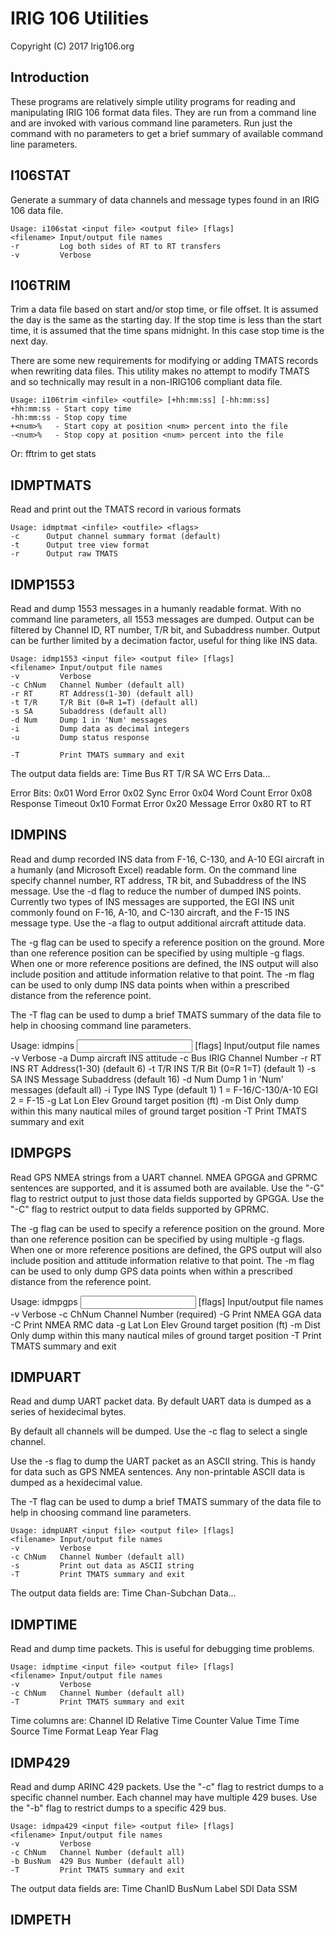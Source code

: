 IRIG 106 Utilities
==================

Copyright (C) 2017 Irig106.org

Introduction
------------

These programs are relatively simple utility programs for reading and
manipulating IRIG 106 format data files.  They are run from a command line
and are invoked with various command line parameters.  Run just the command
with no parameters to get a brief summary of available command line parameters.


I106STAT
--------

Generate a summary of data channels and message types found in an IRIG 106
data file.

    Usage: i106stat <input file> <output file> [flags]
    <filename> Input/output file names
    -r         Log both sides of RT to RT transfers
    -v         Verbose


I106TRIM
--------

Trim a data file based on start and/or stop time, or file offset. It 
is assumed the day is the same as the starting day.  If the stop time 
is less than the start time, it is assumed that the time spans 
midnight. In this case stop time is the next day.

There are some new requirements for modifying or adding TMATS records when
rewriting data files. This utility makes no attempt to modify TMATS and so
technically may result in a non-IRIG106 compliant data file.

    Usage: i106trim <infile> <outfile> [+hh:mm:ss] [-hh:mm:ss]
    +hh:mm:ss - Start copy time
    -hh:mm:ss - Stop copy time
    +<num>%   - Start copy at position <num> percent into the file
    -<num>%   - Stop copy at position <num> percent into the file

Or:    fftrim <infile> to get stats


IDMPTMATS
---------

Read and print out the TMATS record in various formats

    Usage: idmptmat <infile> <outfile> <flags>
    -c      Output channel summary format (default)
    -t      Output tree view format
    -r      Output raw TMATS


IDMP1553
--------

Read and dump 1553 messages in a humanly readable format. With no command line
parameters, all 1553 messages are dumped.  Output can be filtered by Channel ID, 
RT number, T/R bit, and Subaddress number.  Output can be further limited by
a decimation factor, useful for thing like INS data.

    Usage: idmp1553 <input file> <output file> [flags]
    <filename> Input/output file names
    -v         Verbose
    -c ChNum   Channel Number (default all)
    -r RT      RT Address(1-30) (default all)
    -t T/R     T/R Bit (0=R 1=T) (default all)
    -s SA      Subaddress (default all)
    -d Num     Dump 1 in 'Num' messages
    -i         Dump data as decimal integers
    -u         Dump status response

    -T         Print TMATS summary and exit

The output data fields are:
  Time Bus RT T/R SA WC Errs Data...

Error Bits:
  0x01    Word Error
  0x02    Sync Error
  0x04    Word Count Error
  0x08    Response Timeout
  0x10    Format Error
  0x20    Message Error
  0x80    RT to RT

IDMPINS
-------

Read and dump recorded INS data from F-16, C-130, and A-10 EGI aircraft in
a humanly (and Microsoft Excel) readable form.  On the command line specify
channel number, RT address, TR bit, and Subaddress of the INS message.  Use
the -d flag to reduce the number of dumped INS points.  Currently two types
of INS messages are supported, the EGI INS unit commonly found on F-16, A-10,
and C-130 aircraft, and the F-15 INS message type.  Use the -a flag to output
additional aircraft attitude data.

The -g flag can be used to specify a reference position on the ground. More
than one reference position can be specified by using multiple -g flags.
When one or more reference positions are defined, the INS output will also
include position and attitude information relative to that point.  The -m 
flag can be used to only dump INS data points when within a prescribed 
distance from the reference point.

The -T flag can be used to dump a brief TMATS summary of the data file to
help in choosing command line parameters.

Usage: idmpins <input file> <output file> [flags]
   <filename>       Input/output file names
   -v               Verbose
   -a               Dump aircraft INS attitude
   -c Bus           IRIG Channel Number
   -r RT            INS RT Address(1-30) (default 6)
   -t T/R           INS T/R Bit (0=R 1=T) (default 1)
   -s SA            INS Message Subaddress (default 16)
   -d Num           Dump 1 in 'Num' messages (default all)
   -i Type          INS Type (default 1)
                      1 = F-16/C-130/A-10 EGI
                      2 = F-15
   -g Lat Lon Elev  Ground target position (ft)
   -m Dist          Only dump within this many nautical miles
                      of ground target position
   -T               Print TMATS summary and exit

IDMPGPS
-------

Read GPS NMEA strings from a UART channel.  NMEA GPGGA and GPRMC sentences
are supported, and it is assumed both are available.  Use the "-G" flag to
restrict output to just those data fields supported by GPGGA.  Use the "-C"
flag to restrict output to data fields supported by GPRMC.

The -g flag can be used to specify a reference position on the ground. More
than one reference position can be specified by using multiple -g flags.
When one or more reference positions are defined, the GPS output will also
include position and attitude information relative to that point.  The -m 
flag can be used to only dump GPS data points when within a prescribed 
distance from the reference point.

Usage: idmpgps <input file> <output file> [flags]
   <filename> Input/output file names
   -v               Verbose
   -c ChNum         Channel Number (required)
   -G               Print NMEA GGA data
   -C               Print NMEA RMC data
   -g Lat Lon Elev  Ground target position (ft)
   -m Dist          Only dump within this many nautical miles
                      of ground target position
   -T               Print TMATS summary and exit


IDMPUART
--------

Read and dump UART packet data.  By default UART data is dumped as a series of 
hexidecimal bytes.  

By default all channels will be dumped.  Use the -c flag to select a single 
channel.

Use the -s flag to dump the UART packet as an ASCII string.  This is handy for 
data such as GPS NMEA sentences.  Any non-printable ASCII data is dumped as a 
hexidecimal value.

The -T flag can be used to dump a brief TMATS summary of the data file to help 
in choosing command line parameters.

    Usage: idmpUART <input file> <output file> [flags]
    <filename> Input/output file names
    -v         Verbose
    -c ChNum   Channel Number (default all)
    -s         Print out data as ASCII string
    -T         Print TMATS summary and exit

The output data fields are:
  Time Chan-Subchan Data...


IDMPTIME
--------

Read and dump time packets.  This is useful for debugging time problems.

    Usage: idmptime <input file> <output file> [flags]
    <filename> Input/output file names
    -v         Verbose
    -c ChNum   Channel Number (default all)
    -T         Print TMATS summary and exit

Time columns are:
  Channel ID
  Relative Time Counter Value
  Time
  Time Source
  Time Format
  Leap Year Flag


IDMP429
-------

Read and dump ARINC 429 packets.  Use the "-c" flag to restrict dumps to
a specific channel number.  Each channel may have multiple 429 buses.  Use
the "-b" flag to restrict dumps to a specific 429 bus.

    Usage: idmpa429 <input file> <output file> [flags]
    <filename> Input/output file names
    -v         Verbose
    -c ChNum   Channel Number (default all)
    -b BusNum  429 Bus Number (default all)
    -T         Print TMATS summary and exit

The output data fields are:
Time  ChanID  BusNum  Label  SDI  Data  SSM


IDMPETH
-------

